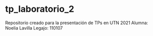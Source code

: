 # tp_laboratorio_2
Repositorio creado para la presentación de TPs en UTN 2021
Alumna: Noelia Lavilla
Legajo: 110107
